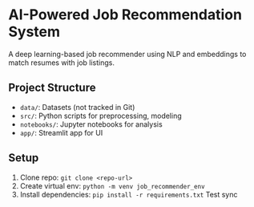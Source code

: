 # AI-Powered Job Recommendation System
A deep learning-based job recommender using NLP and embeddings to match resumes with job listings.

## Project Structure
- `data/`: Datasets (not tracked in Git)
- `src/`: Python scripts for preprocessing, modeling
- `notebooks/`: Jupyter notebooks for analysis
- `app/`: Streamlit app for UI

## Setup
1. Clone repo: `git clone <repo-url>`
2. Create virtual env: `python -m venv job_recommender_env`
3. Install dependencies: `pip install -r requirements.txt`
Test sync
